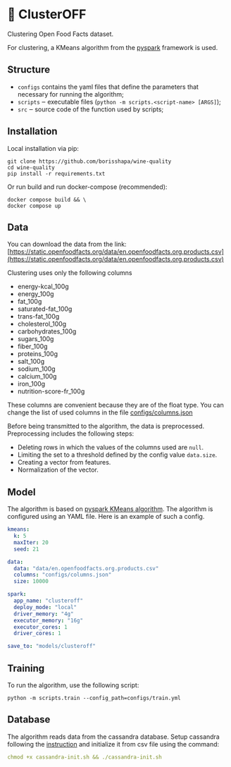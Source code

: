 # 🥑 ClusterOFF

Clustering Open Food Facts dataset. 

For clustering, a KMeans algorithm from the [pyspark](https://spark.apache.org/docs/latest/api/python/index.html) framework is used.

## Structure
* `configs` contains the yaml files that define the parameters that necessary for running the algorithm;
* `scripts` ‒ executable files (`python -m scripts.<script-name> [ARGS]`);
* `src` ‒ source code of the function used by scripts;

## Installation
Local installation via pip:
```shell
git clone https://github.com/borisshapa/wine-quality
cd wine-quality
pip install -r requirements.txt
```

Or run build and run docker-compose (recommended):

```shell
docker compose build && \
docker compose up
```
## Data

You can download the data from the link: [https://static.openfoodfacts.org/data/en.openfoodfacts.org.products.csv](https://static.openfoodfacts.org/data/en.openfoodfacts.org.products.csv)

Clustering uses only the following columns
* energy-kcal_100g
* energy_100g
* fat_100g
* saturated-fat_100g
* trans-fat_100g
* cholesterol_100g
* carbohydrates_100g
* sugars_100g
* fiber_100g 
* proteins_100g 
* salt_100g
* sodium_100g
* calcium_100g
* iron_100g
* nutrition-score-fr_100g

These columns are convenient because they are of the float type. You can change the list of used columns in the file [configs/columns.json](./configs/columns.json)

Before being transmitted to the algorithm, the data is preprocessed. Preprocessing includes the following steps:

* Deleting rows in which the values of the columns used are `null`.
* Limiting the set to a threshold defined by the config value `data.size`.
* Creating a vector from features.
* Normalization of the vector.

## Model

The algorithm is based on [pyspark KMeans algorithm](https://spark.apache.org/docs/latest/api/python/reference/api/pyspark.ml.clustering.KMeans.html). 
The algorithm is configured using an YAML file. Here is an example of such a config.

```yaml
kmeans:
  k: 5
  maxIter: 20
  seed: 21

data:
  data: "data/en.openfoodfacts.org.products.csv"
  columns: "configs/columns.json"
  size: 10000

spark:
  app_name: "clusteroff"
  deploy_mode: "local"
  driver_memory: "4g"
  executor_memory: "16g"
  executor_cores: 1
  driver_cores: 1

save_to: "models/clusteroff"
```

## Training

To run the algorithm, use the following script:

```shell
python -m scripts.train --config_path=configs/train.yml
```

## Database

The algorithm reads data from the cassandra database.
Setup cassandra following the [instruction](https://cassandra.apache.org/_/quickstart.html) and initialize it from csv file using the command:

```yaml
chmod +x cassandra-init.sh && ./cassandra-init.sh
```